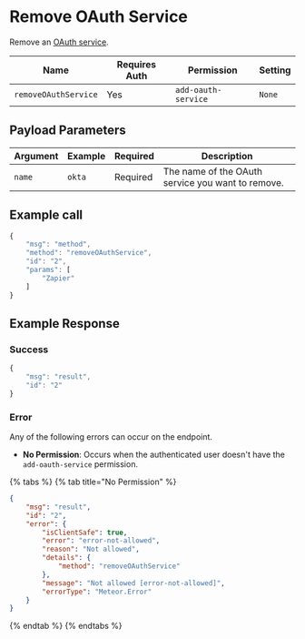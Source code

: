 # Remove OAuth Service

Remove an [OAuth service](https://docs.rocket.chat/use-rocket.chat/workspace-administration/settings/oauth).

| Name                 | Requires Auth | Permission          | Setting |
| -------------------- | ------------- | ------------------- | ------- |
| `removeOAuthService` | Yes           | `add-oauth-service` | `None`  |

## Payload Parameters <a href="#payload-parameters" id="payload-parameters"></a>

| Argument | Example | Required | Description                                       |
| -------- | ------- | -------- | ------------------------------------------------- |
| `name`   | `okta`  | Required | The name of the OAuth service you want to remove. |

## Example call

```javascript
{
    "msg": "method",
    "method": "removeOAuthService",
    "id": "2",
    "params": [
        "Zapier"
    ]
}
```

## Example Response

### **Success**

```javascript
{
    "msg": "result",
    "id": "2"
}
```

### Error

Any of the following errors can occur on the endpoint.

* **No Permission**: Occurs when the authenticated user doesn't have the `add-oauth-service` permission.

{% tabs %}
{% tab title="No Permission" %}
```json
{
    "msg": "result",
    "id": "2",
    "error": {
        "isClientSafe": true,
        "error": "error-not-allowed",
        "reason": "Not allowed",
        "details": {
            "method": "removeOAuthService"
        },
        "message": "Not allowed [error-not-allowed]",
        "errorType": "Meteor.Error"
    }
}
```
{% endtab %}
{% endtabs %}
